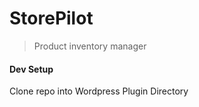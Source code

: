 # StorePilot

> Product inventory manager

#### Dev Setup

Clone repo into Wordpress Plugin Directory